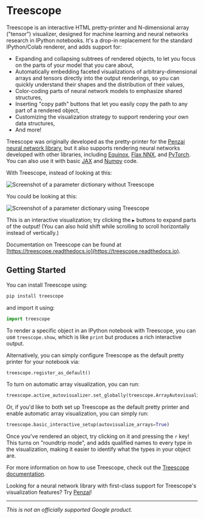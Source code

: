 # Treescope

Treescope is an interactive HTML pretty-printer and N-dimensional array
("tensor") visualizer, designed for machine learning and neural networks
research in IPython notebooks. It's a drop-in replacement for the standard
IPython/Colab renderer, and adds support for:

* Expanding and collapsing subtrees of rendered objects, to let you focus on
  the parts of your model that you care about,
* Automatically embedding faceted visualizations of arbitrary-dimensional arrays
  and tensors directly into the output renderings, so you can quickly understand
  their shapes and the distribution of their values,
* Color-coding parts of neural network models to emphasize shared structures,
* Inserting "copy path" buttons that let you easily copy the path to any part of
  a rendered object,
* Customizing the visualization strategy to support rendering your own data
  structures,
* And more!

Treescope was originally developed as the pretty-printer for the
[Penzai neural network library](https://penzai.readthedocs.io/en/stable), but
it also supports rendering neural networks developed with other libraries,
including
[Equinox](https://docs.kidger.site/equinox/),
[Flax NNX](https://flax.readthedocs.io/en/latest/nnx/index.html),
and
[PyTorch](https://pytorch.org/docs/stable/).
You can also use it with basic
[JAX](https://jax.readthedocs.io/en/latest/)
and
[Numpy](https://numpy.org/doc/stable/)
code.


With Treescope, instead of looking at this:

![Screenshot of a parameter dictionary without Treescope](docs/_static/readme_teaser_before.png)

You could be looking at this:

![Screenshot of a parameter dictionary using Treescope](docs/_static/readme_teaser_after.png)

This is an interactive visualization; try clicking the `▶` buttons to expand
parts of the output! (You can also hold shift while scrolling to
scroll horizontally instead of vertically.)

Documentation on Treescope can be found at
[https://treescope.readthedocs.io](https://treescope.readthedocs.io).


## Getting Started

You can install Treescope using:

```bash
pip install treescope
```

and import it using:

```python
import treescope
```

To render a specific object in an IPython notebook with Treescope, you can use
`treescope.show`, which is like `print` but produces a rich interactive output.

Alternatively, you can simply configure Treescope as the default pretty printer
for your notebook via:

```python
treescope.register_as_default()
```

To turn on automatic array visualization, you can run:

```python
treescope.active_autovisualizer.set_globally(treescope.ArrayAutovisualizer())
```

Or, if you'd like to both set up Treescope as the default pretty printer and
enable automatic array visualization, you can simply run:

```python
treescope.basic_interactive_setup(autovisualize_arrays=True)
```

Once you've rendered an object, try clicking on it and pressing the `r` key!
This turns on "roundtrip mode", and adds qualified names to every type in the
visualization, making it easier to identify what the types in your object are.

For more information on how to use Treescope, check out the [Treescope documentation](https://treescope.readthedocs.io).

Looking for a neural network library with first-class support for Treescope's
visualization features?
Try [Penzai](https://penzai.readthedocs.io/en/stable)!

---

*This is not an officially supported Google product.*
